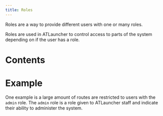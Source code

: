 ```yaml
---
title: Roles
---
```


Roles are a way to provide different users with one or many roles.

Roles are used in ATLauncher to control access to parts of the system depending on if the user has a role.

# Contents
<!-- toc -->

# Example
One example is a large amount of routes are restricted to users with the `admin` role. The `admin` role is a role given to ATLauncher staff and indicate their ability to administer the system.